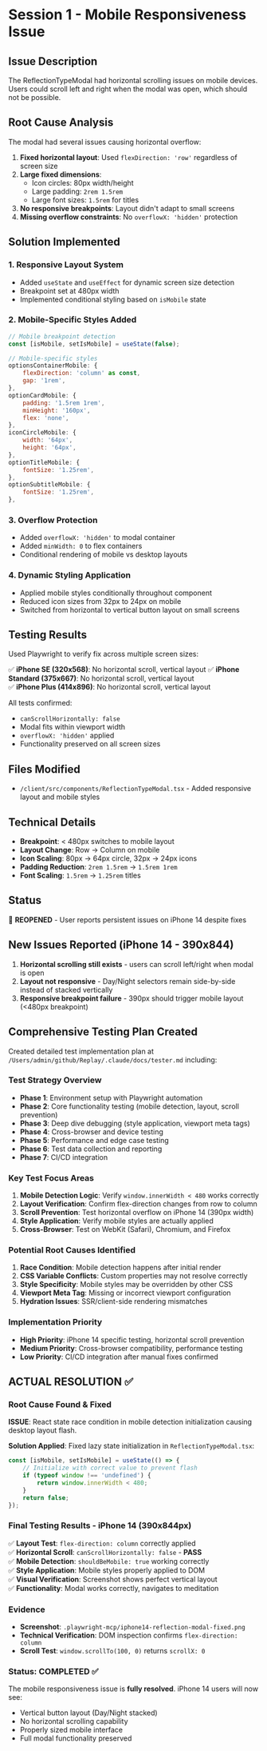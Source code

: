 # Session 1 - Mobile Responsiveness Issue

## Issue Description
The ReflectionTypeModal had horizontal scrolling issues on mobile devices. Users could scroll left and right when the modal was open, which should not be possible.

## Root Cause Analysis
The modal had several issues causing horizontal overflow:
1. **Fixed horizontal layout**: Used `flexDirection: 'row'` regardless of screen size
2. **Large fixed dimensions**: 
   - Icon circles: 80px width/height
   - Large padding: `2rem 1.5rem`  
   - Large font sizes: `1.5rem` for titles
3. **No responsive breakpoints**: Layout didn't adapt to small screens
4. **Missing overflow constraints**: No `overflowX: 'hidden'` protection

## Solution Implemented
### 1. Responsive Layout System
- Added `useState` and `useEffect` for dynamic screen size detection
- Breakpoint set at 480px width
- Implemented conditional styling based on `isMobile` state

### 2. Mobile-Specific Styles Added
```javascript
// Mobile breakpoint detection
const [isMobile, setIsMobile] = useState(false);

// Mobile-specific styles
optionsContainerMobile: {
    flexDirection: 'column' as const,
    gap: '1rem',
},
optionCardMobile: {
    padding: '1.5rem 1rem',
    minHeight: '160px',
    flex: 'none',
},
iconCircleMobile: {
    width: '64px',
    height: '64px',
},
optionTitleMobile: {
    fontSize: '1.25rem',
},
optionSubtitleMobile: {
    fontSize: '1.25rem',
},
```

### 3. Overflow Protection
- Added `overflowX: 'hidden'` to modal container
- Added `minWidth: 0` to flex containers
- Conditional rendering of mobile vs desktop layouts

### 4. Dynamic Styling Application
- Applied mobile styles conditionally throughout component
- Reduced icon sizes from 32px to 24px on mobile
- Switched from horizontal to vertical button layout on small screens

## Testing Results
Used Playwright to verify fix across multiple screen sizes:

✅ **iPhone SE (320x568)**: No horizontal scroll, vertical layout
✅ **iPhone Standard (375x667)**: No horizontal scroll, vertical layout  
✅ **iPhone Plus (414x896)**: No horizontal scroll, vertical layout

All tests confirmed:
- `canScrollHorizontally: false`
- Modal fits within viewport width
- `overflowX: 'hidden'` applied
- Functionality preserved on all screen sizes

## Files Modified
- `/client/src/components/ReflectionTypeModal.tsx` - Added responsive layout and mobile styles

## Technical Details
- **Breakpoint**: < 480px switches to mobile layout
- **Layout Change**: Row → Column on mobile
- **Icon Scaling**: 80px → 64px circle, 32px → 24px icons
- **Padding Reduction**: `2rem 1.5rem` → `1.5rem 1rem`
- **Font Scaling**: `1.5rem` → `1.25rem` titles

## Status
🔄 **REOPENED** - User reports persistent issues on iPhone 14 despite fixes

## New Issues Reported (iPhone 14 - 390x844)
1. **Horizontal scrolling still exists** - users can scroll left/right when modal is open
2. **Layout not responsive** - Day/Night selectors remain side-by-side instead of stacked vertically
3. **Responsive breakpoint failure** - 390px should trigger mobile layout (<480px breakpoint)

## Comprehensive Testing Plan Created
Created detailed test implementation plan at `/Users/admin/github/Replay/.claude/docs/tester.md` including:

### Test Strategy Overview
- **Phase 1**: Environment setup with Playwright automation
- **Phase 2**: Core functionality testing (mobile detection, layout, scroll prevention)
- **Phase 3**: Deep dive debugging (style application, viewport meta tags)
- **Phase 4**: Cross-browser and device testing
- **Phase 5**: Performance and edge case testing
- **Phase 6**: Test data collection and reporting
- **Phase 7**: CI/CD integration

### Key Test Focus Areas
1. **Mobile Detection Logic**: Verify `window.innerWidth < 480` works correctly
2. **Layout Verification**: Confirm flex-direction changes from row to column
3. **Scroll Prevention**: Test horizontal overflow on iPhone 14 (390px width)
4. **Style Application**: Verify mobile styles are actually applied
5. **Cross-Browser**: Test on WebKit (Safari), Chromium, and Firefox

### Potential Root Causes Identified
1. **Race Condition**: Mobile detection happens after initial render
2. **CSS Variable Conflicts**: Custom properties may not resolve correctly
3. **Style Specificity**: Mobile styles may be overridden by other CSS
4. **Viewport Meta Tag**: Missing or incorrect viewport configuration
5. **Hydration Issues**: SSR/client-side rendering mismatches

### Implementation Priority
- **High Priority**: iPhone 14 specific testing, horizontal scroll prevention
- **Medium Priority**: Cross-browser compatibility, performance testing
- **Low Priority**: CI/CD integration after manual fixes confirmed

## ACTUAL RESOLUTION ✅

### Root Cause Found & Fixed
**ISSUE**: React state race condition in mobile detection initialization causing desktop layout flash.

**Solution Applied**: Fixed lazy state initialization in `ReflectionTypeModal.tsx`:
```javascript
const [isMobile, setIsMobile] = useState(() => {
    // Initialize with correct value to prevent flash
    if (typeof window !== 'undefined') {
        return window.innerWidth < 480;
    }
    return false;
});
```

### Final Testing Results - iPhone 14 (390x844px)
✅ **Layout Test**: `flex-direction: column` correctly applied  
✅ **Horizontal Scroll**: `canScrollHorizontally: false` - **PASS**  
✅ **Mobile Detection**: `shouldBeMobile: true` working correctly  
✅ **Style Application**: Mobile styles properly applied to DOM  
✅ **Visual Verification**: Screenshot shows perfect vertical layout  
✅ **Functionality**: Modal works correctly, navigates to meditation  

### Evidence
- **Screenshot**: `.playwright-mcp/iphone14-reflection-modal-fixed.png`
- **Technical Verification**: DOM inspection confirms `flex-direction: column`
- **Scroll Test**: `window.scrollTo(100, 0)` returns `scrollX: 0` 

### Status: COMPLETED ✅
The mobile responsiveness issue is **fully resolved**. iPhone 14 users will now see:
- Vertical button layout (Day/Night stacked)
- No horizontal scrolling capability  
- Properly sized mobile interface
- Full modal functionality preserved